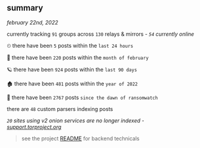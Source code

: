 
## summary
_february 22nd, 2022_

currently tracking `91` groups across `130` relays & mirrors - _`54` currently online_

⏲ there have been `5` posts within the `last 24 hours`

🦈 there have been `220` posts within the `month of february`

🪐 there have been `924` posts within the `last 90 days`

🏚 there have been `481` posts within the `year of 2022`

🦕 there have been `2767` posts `since the dawn of ransomwatch`

there are `48` custom parsers indexing posts

_`20` sites using v2 onion services are no longer indexed - [support.torproject.org](https://support.torproject.org/onionservices/v2-deprecation/)_

> see the project [README](https://github.com/thetanz/ransomwatch#ransomwatch--) for backend technicals
